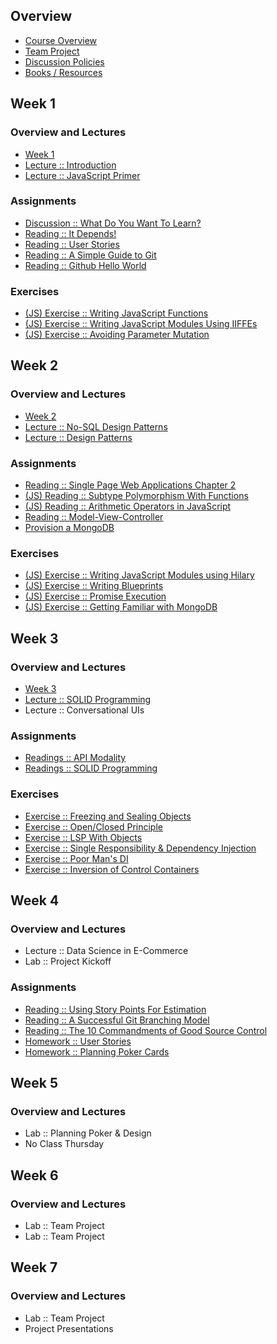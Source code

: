 ## Overview

* [Course Overview](Course-Overview)
* [Team Project](Team-Project)
* [Discussion Policies](Discussion-Board-Policy)
* [Books / Resources](Resources)

## Week 1
### Overview and Lectures

* [Week 1](Week-1)
* [Lecture :: Introduction](Lecture-%3A%3A-Introduction)
* [Lecture :: JavaScript Primer](Lecture-%3A%3A-JavaScript-Primer)

### Assignments

* [Discussion :: What Do You Want To Learn?](Discussion-%3A%3A-What-Do-You-Want-To-Learn%3F)
* [Reading :: It Depends!](Reading-%3A%3A-It-Depends)
* [Reading :: User Stories](Reading-%3A%3A-User-Stories)
* [Reading :: A Simple Guide to Git](Reading-%3A%3A-A-Simple-Guide-to-Git)
* [Reading :: Github Hello World](Reading-%3A%3A-Github-Hello-World)

### Exercises

* [(JS) Exercise :: Writing JavaScript Functions](Exercise-%3A%3A-Writing-JavaScript-Functions)
* [(JS) Exercise :: Writing JavaScript Modules Using IIFFEs](Exercise-%3A%3A-Writing-JavaScript-Modules-Using-IIFEs)
* [(JS) Exercise :: Avoiding Parameter Mutation](Exercise-%3A%3A-Avoiding-Parameter-Mutation)

## Week 2
### Overview and Lectures

* [Week 2](Week-2)
* [Lecture :: No-SQL Design Patterns](Lecture-%3A%3A-NoSQL-Design-Patterns)
* [Lecture :: Design Patterns](Lecture-%3A%3A-Design-Patterns)


### Assignments

* [Reading :: Single Page Web Applications Chapter 2](Reading-%3A%3A-Single-Page-Web-Applications-Chapter-2)
* [(JS) Reading :: Subtype Polymorphism With Functions](Reading-%3A%3A-Subtype-Polymorphism-With-Functions)
* [(JS) Reading :: Arithmetic Operators in JavaScript](Reading-%3A%3A-Arithmetic-Operators-in-JavaScript)
* [Reading :: Model-View-Controller](Reading-%3A%3A-Model-View-Controller)
* [Provision a MongoDB](Provision-a-MongoDB)

### Exercises

* [(JS) Exercise :: Writing JavaScript Modules using Hilary](Exercise-%3A%3A-Writing-JavaScript-Modules-using-Hilary)
* [(JS) Exercise :: Writing Blueprints](Exercise-%3A%3A-Writing-Blueprints)
* [(JS) Exercise :: Promise Execution](Exercise-%3A%3A-Promise-Execution)
* [(JS) Exercise :: Getting Familiar with MongoDB](Exercise-%3A%3A-Getting-Familiar-With-MongoDB)

## Week 3
### Overview and Lectures

* [Week 3](Week-3)
* [Lecture :: SOLID Programming](Lecture-%3A%3A-SOLID-Programming)
* Lecture :: Conversational UIs

### Assignments

* [Readings :: API Modality](Reading-%3A%3A-API-Modality)
* [Readings :: SOLID Programming](Reading-%3A%3A-SOLID-Programming)

### Exercises

* [Exercise :: Freezing and Sealing Objects](Exercise-%3A%3A-Freezing-and-Sealing-Objects)
* [Exercise :: Open/Closed Principle](Exercise-%3A%3A-Open-Closed-Principle)
* [Exercise :: LSP With Objects](Exercise-%3A%3A-LSP-With-Objects)
* [Exercise :: Single Responsibility & Dependency Injection](Exercise-%3A%3A-Single-Responsibility-and-Dependency-Injection)
* [Exercise :: Poor Man's DI](Exercise-%3A%3A-Poor-Man%27s-DI)
* [Exercise :: Inversion of Control Containers](Exercise-%3A%3A-Inversion-of-Control-Containers)

## Week 4
### Overview and Lectures

* Lecture :: Data Science in E-Commerce
* Lab :: Project Kickoff

### Assignments

* [Reading :: Using Story Points For Estimation](Reading-%3A%3A-Using-Story-Points-For-Estimation)
* [Reading :: A Successful Git Branching Model](Reading-%3A%3A-A-Successful-Git-Branching-Model)
* [Reading :: The 10 Commandments of Good Source Control](Reading-%3A%3A-The-10-Commandments-of-Good-Source-Control)
* [Homework :: User Stories](Homework-%3A%3A-User-Stories)
* [Homework :: Planning Poker Cards](Homework-%3A%3A-Planning-Poker-Cards)

## Week 5
### Overview and Lectures

* Lab :: Planning Poker & Design
* No Class Thursday

## Week 6
### Overview and Lectures

* Lab :: Team Project
* Lab :: Team Project

## Week 7
### Overview and Lectures

* Lab :: Team Project
* Project Presentations